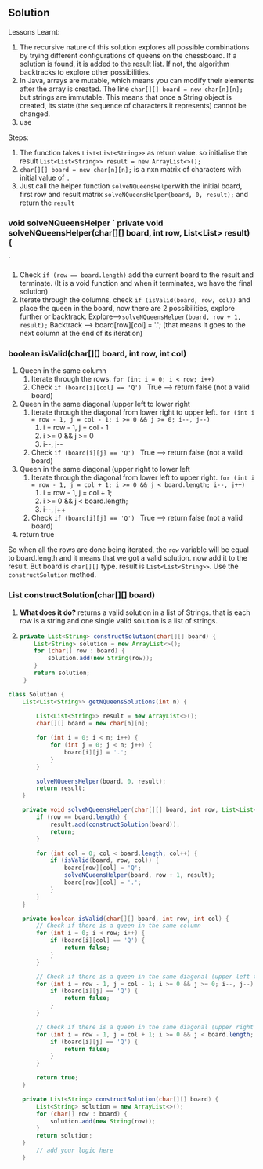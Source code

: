 ## Solution



Lessons Learnt:
1. The recursive nature of this solution explores all possible combinations by trying different configurations of queens on the chessboard. If a solution is found, it is added to the result list. If not, the algorithm backtracks to explore other possibilities.
2. In Java, arrays are mutable, which means you can modify their elements after the array is created. The line `char[][] board = new char[n][n];` but strings are immutable. This means that once a String object is created, its state (the sequence of characters it represents) cannot be changed. 
3. use



Steps:
1. The function takes `List<List<String>>` as return value. so initialise the result `List<List<String>> result = new ArrayList<>();`
2. `char[][] board = new char[n][n];` is a nxn matrix  of characters with initial value of `.`
3. Just call the helper function  `solveNQueensHelper`with the initial board, first row and result matrix `solveNQueensHelper(board, 0, result);` and return the `result`
### void solveNQueensHelper `    private void solveNQueensHelper(char[][] board, int row, List<List<String>> result) {
`
1. Check `if (row == board.length)` add the current board to the result and terminate. (It is a void function and when it terminates, we have the final solution)
2. Iterate through the columns, check `if (isValid(board, row, col))` and place the queen in the board, now there are 2 possibilities, explore further or backtrack. Explore-->`solveNQueensHelper(board, row + 1, result);` Backtrack --> board[row][col] = '.'; (that means it goes to the next column at the end of its iteration)

### boolean isValid(char[][] board, int row, int col) 
1. Queen in the same column
   1. Iterate through the rows. `for (int i = 0; i < row; i++)`
   2. Check `if (board[i][col] == 'Q') ` True --> return false (not a valid board)
2. Queen in the same diagonal (upper left to lower right
   1. Iterate through the diagonal from lower right to upper left. `for (int i = row - 1, j = col - 1; i >= 0 && j >= 0; i--, j--)`
      1. i = row - 1, j = col - 1
      2. i >= 0 && j >= 0
      3. i--, j--
   3. Check `if (board[i][j] == 'Q') ` True --> return false (not a valid board)
3. Queen in the same diagonal (upper right to lower left
   1. Iterate through the diagonal from lower left to upper right. `for (int i = row - 1, j = col + 1; i >= 0 && j < board.length; i--, j++)`
      1. i = row - 1, j = col + 1;
      2. i >= 0 && j < board.length;
      3. i--, j++
   2. Check `if (board[i][j] == 'Q') ` True --> return false (not a valid board)
4. return true

So when all the rows are done being iterated, the `row` variable will be equal to board.length and it means that we got a valid solution. now add it to the result. But board is `char[][]` type. result is `List<List<String>>`. Use the `constructSolution` method.

### List<String> constructSolution(char[][] board)
1. **What does it do?** returns a valid solution in a list of Strings. that is each row is a string and one single valid solution is a list of strings.
2.  ``` java
	private List<String> constructSolution(char[][] board) {
        List<String> solution = new ArrayList<>();
        for (char[] row : board) {
            solution.add(new String(row));
        }
        return solution;
   	 }
    ```




``` java
class Solution {
	List<List<String>> getNQueensSolutions(int n) {
		
		List<List<String>> result = new ArrayList<>();
        char[][] board = new char[n][n];

        for (int i = 0; i < n; i++) {
            for (int j = 0; j < n; j++) {
                board[i][j] = '.';
            }
        }

        solveNQueensHelper(board, 0, result);
        return result;
    }

    private void solveNQueensHelper(char[][] board, int row, List<List<String>> result) {
        if (row == board.length) {
            result.add(constructSolution(board));
            return;
        }

        for (int col = 0; col < board.length; col++) {
            if (isValid(board, row, col)) {
                board[row][col] = 'Q';
                solveNQueensHelper(board, row + 1, result);
                board[row][col] = '.';
            }
        }
    }

    private boolean isValid(char[][] board, int row, int col) {
        // Check if there is a queen in the same column
        for (int i = 0; i < row; i++) {
            if (board[i][col] == 'Q') {
                return false;
            }
        }

        // Check if there is a queen in the same diagonal (upper left to lower right)
        for (int i = row - 1, j = col - 1; i >= 0 && j >= 0; i--, j--) {
            if (board[i][j] == 'Q') {
                return false;
            }
        }

        // Check if there is a queen in the same diagonal (upper right to lower left)
        for (int i = row - 1, j = col + 1; i >= 0 && j < board.length; i--, j++) {
            if (board[i][j] == 'Q') {
                return false;
            }
        }

        return true;
    }

    private List<String> constructSolution(char[][] board) {
        List<String> solution = new ArrayList<>();
        for (char[] row : board) {
            solution.add(new String(row));
        }
        return solution;
    }
	    // add your logic here
	}


```

